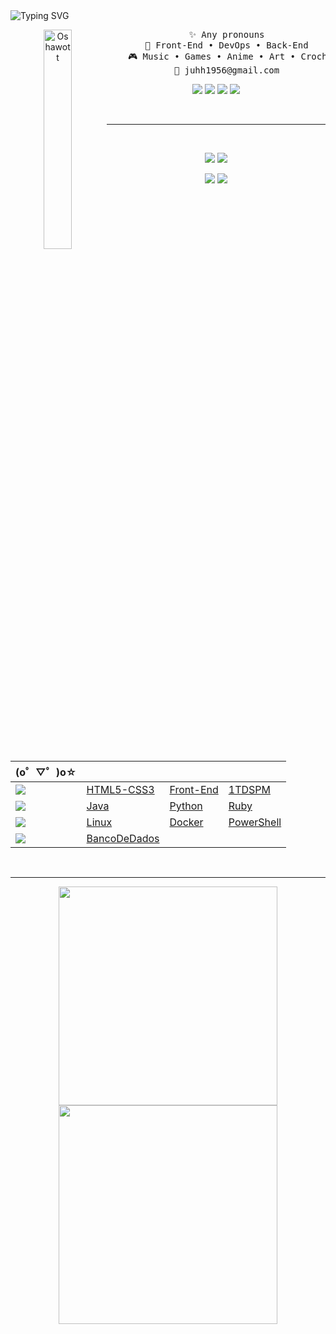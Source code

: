 <img align="center" src="https://readme-typing-svg.demolab.com?font=Inconsolata&weight=500&size=50&duration=4000&pause=300&color=fefae0&center=true&vCenter=true&multiline=true&repeat=false&random=false&width=1300&height=140&lines=Hi+%3A)+;I'm+Haku%2C+a+tech+student+%E2%98%86" alt="Typing SVG" />

<br>

<div align="center">
<img align="left" width="30%" src="https://i.pinimg.com/originals/d9/4e/41/d94e419561194c4c65b6e4f3cad965ff.gif" alt="Oshawott">

<pre>
    ✨ Any pronouns
    📖 Front-End • DevOps • Back-End
    🎮 Music • Games • Anime • Art • Crochet
    🔎 juhh1956@gmail.com
</pre>

[![](https://img.shields.io/badge/Git-black?style=for-the-badge&logo=git&logoColor=red)]()
[![](https://img.shields.io/badge/GitHub-black?style=for-the-badge&logo=Github&logoColor=white)]()
[![](https://img.shields.io/badge/Python-black?style=for-the-badge&logo=Python)]()
[![](https://img.shields.io/badge/Ruby-black?style=for-the-badge&logo=Ruby&logoColor=red)]()

</div>

<br>

<hr>
<br>

<div align="center">

[![](https://img.shields.io/badge/Marry-black?style=for-the-badge&logo=ruby&logoColor=red)](https://github.com/HakuGarcia/marry.git)
[![](https://img.shields.io/badge/s2-black?style=for-the-badge&logo=vbscript&logoColor=orange)](https://github.com/HakuGarcia/S2.git)

[![](https://img.shields.io/badge/beta-black?style=for-the-badge&logo=html5&logoColor=red)](https://github.com/HakuGarcia/portfolio-beta.git)
[![](https://img.shields.io/badge/alura+-black?style=for-the-badge&logo=html5&logoColor=red)](https://github.com/HakuGarcia/aluraplust)

</div>

<div align="center" style="margin-right: 40px">
    <table>
        <thead>
            <tr align="left">
                <th>(o゜▽゜)o☆</th>
                <th></th>
                <th></th>
                <th></th>
            </tr>
        </thead>
    <tbody align="left">
        <tr>
            <td>
                <img src="https://img.shields.io/badge/FrontEnd-black?style=for-the-badge"/>
            </td>
            <td>
                <a href="https://github.com/HakuGarcia/HTML5-CSS3.git">HTML5-CSS3</a>
            </td>
            <td>
                <a href="https://github.com/HakuGarcia/Front-End.git">Front-End</a>
            </td>  
            <td>
                <a href="https://github.com/1TDSPM-2024">1TDSPM</a>
            </td>
        </tr>
        <tr>
            <td>
                <img src="https://img.shields.io/badge/BackEnd-black?style=for-the-badge"/>
            </td>
            <td>
                <a href="https://github.com/HakuGarcia/Java.git">Java</a>
            </td>
            <td>
                <a href="https://github.com/HakuGarcia/Python.git">Python</a>
            </td>
            <td>
                <a href="https://github.com/HakuGarcia/Ruby.git">Ruby</a>
            </td>
        </tr>
        <!-- <tr>
            <td>Golang</td>
            <td>
                <a href="https://github.com/HakuAkai/Golang.git">Golang</a>
            </td>  
        </tr> -->
        <tr>
            <td>
                <img src="https://img.shields.io/badge/DevOps-black?style=for-the-badge"/>
            </td>
            <td>
                <a href="https://github.com/HakuGarcia/Linux.git">Linux</a>
            </td>
            <td>
                <a href="https://github.com/HakuGarcia/Docker.git">Docker</a>
            </td> 
            <td>
                <a href="https://github.com/HakuGarcia/PowerShell.git">PowerShell</a>
            </td> 
        </tr>
            <td>
                <img src="https://img.shields.io/badge/DataBase-black?style=for-the-badge"/>
            </td>
            <td>
                <a href="https://github.com/HakuGarcia/BancoDeDados.git">BancoDeDados</a>
            </td>  
            <td></td>
            <td></td>
        </tr>
        </tbody>
        <tfoot></tfoot>
    </table>
</div>
<br>
<hr>
<div align="center">
    <div style="display: inline-block">
        <img width="350" src="https://github-readme-stats.vercel.app/api/top-langs/?username=HakuGarcia&layout=compact&theme=transparent&hide_border=true"/>
        <img width="350" src="https://github-readme-stats.vercel.app/api?username=HakuGarcia&count_private=true&layout=compact&theme=transparent&hide_border=true"/> 
    </div>
</div>
